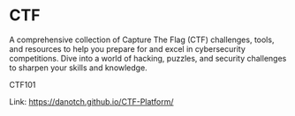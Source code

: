 # CTF
A comprehensive collection of Capture The Flag (CTF) challenges, tools, and resources to help you prepare for and excel in cybersecurity competitions. Dive into a world of hacking, puzzles, and security challenges to sharpen your skills and knowledge.

CTF101

Link: https://danotch.github.io/CTF-Platform/
